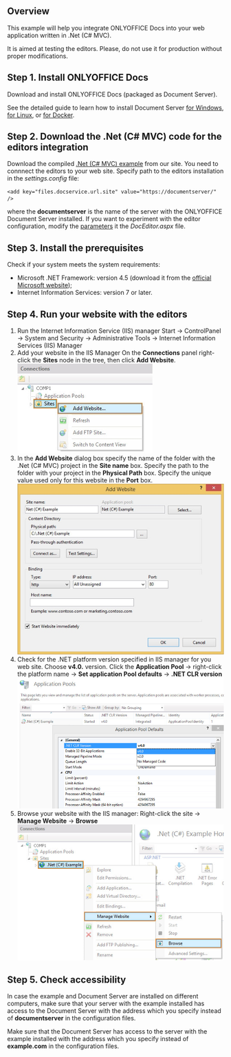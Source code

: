 ## Overview

This example will help you integrate ONLYOFFICE Docs into your web application written in .Net (C# MVC).

It is aimed at testing the editors. Please, do not use it for production without proper modifications. 

## Step 1. Install ONLYOFFICE Docs

Download and install ONLYOFFICE Docs (packaged as Document Server). 

See the detailed guide to learn how to install Document Server [for Windows](https://helpcenter.onlyoffice.com/installation/docs-developer-install-windows.aspx), [for Linux](https://helpcenter.onlyoffice.com/installation/docs-developer-install-ubuntu.aspx), or [for Docker](https://helpcenter.onlyoffice.com/server/developer-edition/docker/docker-installation.aspx).

## Step 2. Download the .Net (C# MVC) code for the editors integration

Download the compiled [.Net (C# MVC) example](https://api.onlyoffice.com/editors/demopreview) from our site.
You need to connnect the editors to your web site. Specify path to the editors installation in the *settings.config* file:
```
<add key="files.docservice.url.site" value="https://documentserver/" />
```
where the **documentserver** is the name of the server with the ONLYOFFICE Document Server installed.
If you want to experiment with the editor configuration, modify the [parameters](https://api.onlyoffice.com/editors/advanced) it the *DocEditor.aspx* file.

## Step 3. Install the prerequisites
Сheck if your system meets the system requirements:
* Microsoft .NET Framework: version 4.5 (download it from the [official Microsoft website](https://www.microsoft.com/en-US/download/details.aspx?id=30653));
* Internet Information Services: version 7 or later.

## Step 4. Run your website with the editors
1. Run the Internet Information Service (IIS) manager
	Start -> ControlPanel -> System and Security -> Administrative Tools -> Internet Information Services (IIS) Manager
2. Add your website in the IIS Manager
	On the **Connections** panel right-click the **Sites** node in the tree, then click **Add Website**.
	![add](screenshots/add.png)
3. In the **Add Website** dialog box specify the name of the folder with the .Net (C# MVC) project in the **Site name** box.
	Specify the path to the folder with your project in the **Physical Path** box.
	Specify the unique value used only for this website in the **Port** box.
	![sitename](screenshots/sitename.png)
4. Check for the .NET platform version specified in IIS manager for you web site. Choose **v4.0.** version.
	Click the **Application Pool** -> right-click the platform name -> **Set application Pool defaults** -> **.NET CLR version**
	![platform](screenshots/platform.png)
5. Browse your website with the IIS manager:
	Right-click the site -> **Manage Website** -> **Browse**
	![browse](screenshots/browse.png)

## Step 5. Check accessibility

In case the example and Document Server are installed on different computers, make sure that your server with the example installed has access to the Document Server with the address which you specify instead of **documentserver** in the configuration files. 

Make sure that the Document Server has access to the server with the example installed with the address which you specify instead of **example.com** in the configuration files.
